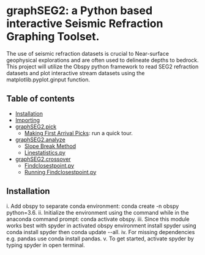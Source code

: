 # graphSEG2: a Python based interactive Seismic Refraction Graphing Toolset. 

The use of seismic refraction datasets is crucial to Near-surface geophysical explorations and are often used to delineate depths to bedrock. This project will utilize the Obspy python framework to read SEG2 refraction datasets and plot interactive stream datasets using the matplotlib.pyplot.ginput function.


Table of contents
-----------------
- [Installation](#Installation)
- [Importing](#Importing-function)
- [graphSEG2.pick](#graphSEG2.pick)
  *  [Making First Arrival Picks](#first-arrivals): run a quick tour.
- [graphSEG2.analyze](#graphSEG2.analyze)
  *  [Slope Break Method](#slope-break)
  *  [Linestatistics.py](#linestatistics)
- [graphSEG2.crossover](#graphSEG2.crossover)
  *  [Findclosestpoint.py](#Findclosestpoint)
  *  [Running Findclosestpoint.py](#RunningFindclosestpoint.py)


## Installation
i.	Add obspy to separate conda environment: conda create -n obspy python=3.6. 
ii.	Initialize the environment using the command while in the anaconda command prompt: conda activate obspy.
iii.	Since this module works best with spyder in activated obspy environment install spyder using conda install spyder then conda update --all. 
iv.	For missing dependencies e.g. pandas use conda install pandas. 
v.	To get started, activate spyder by typing spyder in open terminal.
